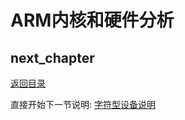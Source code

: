 # ARM内核和硬件分析



## next_chapter

[返回目录](./SUMMARY.md)

直接开始下一节说明: [字符型设备说明](./ch03-03.char_device.md)
